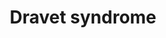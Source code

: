 ---
annotations:
- id: CL:0000540
  parent: animal cell
  type: Cell Type Ontology
  value: neuron
- id: DOID:0080422
  parent: genetic disease
  type: Disease Ontology
  value: Dravet syndrome
- id: PW:0000013
  parent: disease pathway
  type: Pathway Ontology
  value: disease pathway
- id: CL:0011005
  parent: animal cell
  type: Cell Type Ontology
  value: GABAergic interneuron
- id: CL:0000598
  parent: animal cell
  type: Cell Type Ontology
  value: pyramidal neuron
authors:
- MiriamBabukhian
- Leadoerner
- Egonw
- Fehrhart
- Pepinmarshall
- Eweitz
citedin: ''
communities:
- RareDiseases
description: 'Dravet syndrome is a rare form of epilepsy. Between 70% and 80% of patients
  carry sodium channel Î±1 subunit gene (SCN1A) loss of function mutations. Truncating
  mutations (early stop codon) account for about 40% and have a significant correlation
  with an earlier age of seizures onset. The mutations lead to haploinsufficiency
  of the voltage-gated sodium channel Î± subunit NaV1.1 in the of GABAergic inhibitory
  interneurons in the brain.  Mutations in other genes like KCNA1, CHD2, PCDH19 and
  STXBP1 can also lead to Dravet syndrome.  '
last-edited: 2024-11-08
ndex: null
organisms:
- Homo sapiens
redirect_from:
- /index.php/Pathway:WP5200
- /instance/WP5200
- /instance/WP5200_r135747
revision: r135747
schema-jsonld:
- '@context': https://schema.org/
  '@id': https://wikipathways.github.io/pathways/WP5200.html
  '@type': Dataset
  creator:
    '@type': Organization
    name: WikiPathways
  description: 'Dravet syndrome is a rare form of epilepsy. Between 70% and 80% of
    patients carry sodium channel Î±1 subunit gene (SCN1A) loss of function mutations.
    Truncating mutations (early stop codon) account for about 40% and have a significant
    correlation with an earlier age of seizures onset. The mutations lead to haploinsufficiency
    of the voltage-gated sodium channel Î± subunit NaV1.1 in the of GABAergic inhibitory
    interneurons in the brain.  Mutations in other genes like KCNA1, CHD2, PCDH19
    and STXBP1 can also lead to Dravet syndrome.  '
  keywords:
  - AKT1
  - CALM1
  - CAMK2A
  - CHD2
  - Ca2+
  - FGF13
  - GABA
  - HCN1
  - K+
  - Kv1.2
  - MAPK11
  - MAPKAP1
  - MLST8
  - MTOR
  - NFKB1
  - Na+
  - Nav1.1
  - Nav1.2
  - Nav1.3
  - Nav1.6
  - PCDH19
  - PIK3CA
  - PRKCA
  - PRR5
  - PRR5L
  - RICTOR
  - SCN1A
  - SCN1B
  - SCN2B
  - SCN3B
  - SCN4B
  - SNTA1
  - STXBP1
  - Syntaxin
  - TNF
  license: CC0
  name: Dravet syndrome
seo: CreativeWork
title: Dravet syndrome
wpid: WP5200
---